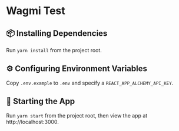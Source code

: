 # Wagmi Test

## :package: Installing Dependencies

Run `yarn install` from the project root.

## :gear: Configuring Environment Variables

Copy `.env.example` to `.env` and specify a `REACT_APP_ALCHEMY_API_KEY`.

## :rocket: Starting the App

Run `yarn start` from the project root, then view the app at http://localhost:3000.